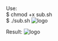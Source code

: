 Use:<br />
$ chmod +x sub.sh <br />
$ ./sub.sh
![logo](https://raw.githubusercontent.com/meicookies/subdomainfinder/main/view.png)

Result:
![logo](https://raw.githubusercontent.com/meicookies/subdomainfinder/main/view1.png)

